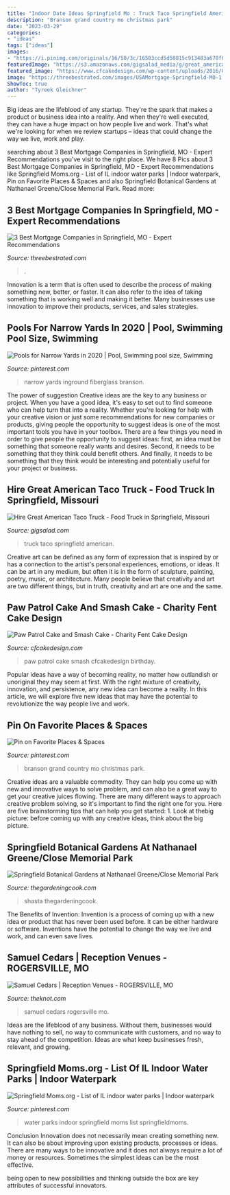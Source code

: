 ```yaml
---
title: "Indoor Date Ideas Springfield Mo : Truck Taco Springfield American"
description: "Branson grand country mo christmas park"
date: "2023-03-29"
categories:
- "ideas"
tags: ["ideas"]
images:
- "https://i.pinimg.com/originals/16/50/3c/16503ccd5d50815c913483a670f08489.jpg"
featuredImage: "https://s3.amazonaws.com/gigsalad_media/g/great_american_taco_truck_springfield/5769976011483_480_sq"
featured_image: "https://www.cfcakedesign.com/wp-content/uploads/2016/07/19-639-post/IMG_1652.jpg"
image: "https://threebestrated.com/images/USAMortgage-Springfield-MO-1.jpeg"
ShowToc: true
author: "Tyreek Gleichner"
---
```



Big ideas are the lifeblood of any startup. They're the spark that makes a product or business idea into a reality. And when they're well executed, they can have a huge impact on how people live and work. That's what we're looking for when we review startups – ideas that could change the way we live, work and play.

	

		
searching about 3 Best Mortgage Companies in Springfield, MO - Expert Recommendations you've visit to the right place. We have 8 Pics about 3 Best Mortgage Companies in Springfield, MO - Expert Recommendations like Springfield Moms.org - List of IL indoor water parks | Indoor waterpark, Pin on Favorite Places &amp; Spaces and also Springfield Botanical Gardens at Nathanael Greene/Close Memorial Park. Read more:
		
    
## 3 Best Mortgage Companies In Springfield, MO - Expert Recommendations

<img loading=lazy src="https://threebestrated.com/images/USAMortgage-Springfield-MO-1.jpeg" onerror="this.onerror=null;this.src='https://tse2.mm.bing.net/th?id=OIP.5UbYSWRUMCvawwqfdjyDkwAAAA&amp;pid=15.1';" alt="3 Best Mortgage Companies in Springfield, MO - Expert Recommendations">

_Source: threebestrated.com_

>. 

	

Innovation is a term that is often used to describe the process of making something new, better, or faster. It can also refer to the idea of taking something that is working well and making it better. Many businesses use innovation to improve their products, services, and sales strategies.

    
## Pools For Narrow Yards In 2020 | Pool, Swimming Pool Size, Swimming

<img loading=lazy src="https://i.pinimg.com/originals/16/50/3c/16503ccd5d50815c913483a670f08489.jpg" onerror="this.onerror=null;this.src='https://tse3.mm.bing.net/th?id=OIP.nPnZuQme-A5nsAbG4RXgqwHaLG&amp;pid=15.1';" alt="Pools for Narrow Yards in 2020 | Pool, Swimming pool size, Swimming">

_Source: pinterest.com_

>narrow yards inground fiberglass branson. 

	

The power of suggestion
Creative ideas are the key to any business or project. When you have a good idea, it's easy to set out to find someone who can help turn that into a reality. Whether you're looking for help with your creative vision or just some recommendations for new companies or products, giving people the opportunity to suggest ideas is one of the most important tools you have in your toolbox.
There are a few things you need in order to give people the opportunity to suggest ideas: first, an idea must be something that someone really wants and desires. Second, it needs to be something that they think could benefit others. And finally, it needs to be something that they think would be interesting and potentially useful for your project or business.

    
## Hire Great American Taco Truck - Food Truck In Springfield, Missouri

<img loading=lazy src="https://s3.amazonaws.com/gigsalad_media/g/great_american_taco_truck_springfield/5769976011483_480_sq" onerror="this.onerror=null;this.src='https://tse4.mm.bing.net/th?id=OIP.wf5cqat0kplidYlaH59jkgHaHa&amp;pid=15.1';" alt="Hire Great American Taco Truck - Food Truck in Springfield, Missouri">

_Source: gigsalad.com_

>truck taco springfield american. 

	

Creative art can be defined as any form of expression that is inspired by or has a connection to the artist's personal experiences, emotions, or ideas. It can be art in any medium, but often it is in the form of sculpture, painting, poetry, music, or architecture. Many people believe that creativity and art are two different things, but in truth, creativity and art are one and the same.

    
## Paw Patrol Cake And Smash Cake - Charity Fent Cake Design

<img loading=lazy src="https://www.cfcakedesign.com/wp-content/uploads/2016/07/19-639-post/IMG_1652.jpg" onerror="this.onerror=null;this.src='https://tse2.mm.bing.net/th?id=OIP.LktxSgGS9fVjm30aWolM5gHaLH&amp;pid=15.1';" alt="Paw Patrol Cake and Smash Cake - Charity Fent Cake Design">

_Source: cfcakedesign.com_

>paw patrol cake smash cfcakedesign birthday. 

	

Popular ideas have a way of becoming reality, no matter how outlandish or unoriginal they may seem at first. With the right mixture of creativity, innovation, and persistence, any new idea can become a reality. In this article, we will explore five new ideas that may have the potential to revolutionize the way people live and work.

    
## Pin On Favorite Places &amp; Spaces

<img loading=lazy src="https://i.pinimg.com/originals/93/49/2b/93492b16cadca8e1f2586064366a4452.jpg" onerror="this.onerror=null;this.src='https://tse1.mm.bing.net/th?id=OIP.f0-KDCDYSlXTObedaPDzagHaDP&amp;pid=15.1';" alt="Pin on Favorite Places &amp; Spaces">

_Source: pinterest.com_

>branson grand country mo christmas park. 

	

Creative ideas are a valuable commodity. They can help you come up with new and innovative ways to solve problem, and can also be a great way to get your creative juices flowing. There are many different ways to approach creative problem solving, so it's important to find the right one for you. Here are five brainstorming tips that can help you get started: 1. Look at thebig picture: before coming up with any creative ideas, think about the big picture.

    
## Springfield Botanical Gardens At Nathanael Greene/Close Memorial Park

<img loading=lazy src="https://thegardeningcook.com/wp-content/uploads/2020/06/springfield-gardens.jpg" onerror="this.onerror=null;this.src='https://tse1.mm.bing.net/th?id=OIP.pZCFvywSkgM1VJs1r-hgMQHaHa&amp;pid=15.1';" alt="Springfield Botanical Gardens at Nathanael Greene/Close Memorial Park">

_Source: thegardeningcook.com_

>shasta thegardeningcook. 

	

The Benefits of Invention:
Invention is a process of coming up with a new idea or product that has never been used before. It can be either hardware or software. Inventions have the potential to change the way we live and work, and can even save lives.

    
## Samuel Cedars | Reception Venues - ROGERSVILLE, MO

<img loading=lazy src="https://media-api.xogrp.com/images/633ffe97-0c3f-41f1-99d6-92851a46a6bc~rs_720.480" onerror="this.onerror=null;this.src='https://tse1.mm.bing.net/th?id=OIP.FWcDh4B-ChGxYIVoYiqz2AHaE8&amp;pid=15.1';" alt="Samuel Cedars | Reception Venues - ROGERSVILLE, MO">

_Source: theknot.com_

>samuel cedars rogersville mo. 

	

Ideas are the lifeblood of any business. Without them, businesses would have nothing to sell, no way to communicate with customers, and no way to stay ahead of the competition. Ideas are what keep businesses fresh, relevant, and growing.

    
## Springfield Moms.org - List Of IL Indoor Water Parks | Indoor Waterpark

<img loading=lazy src="https://i.pinimg.com/originals/b5/c5/be/b5c5be8f09682aa986e2f130ef52b17a.jpg" onerror="this.onerror=null;this.src='https://tse1.mm.bing.net/th?id=OIP.rq4WH0010RoG3er8Er-tiwAAAA&amp;pid=15.1';" alt="Springfield Moms.org - List of IL indoor water parks | Indoor waterpark">

_Source: pinterest.com_

>water parks indoor springfield moms list springfieldmoms. 

	

Conclusion
Innovation does not necessarily mean creating something new. It can also be about improving upon existing products, processes or ideas.
There are many ways to be innovative and it does not always require a lot of money or resources. Sometimes the simplest ideas can be the most effective.

 being open to new possibilities and thinking outside the box are key attributes of successful innovators.

